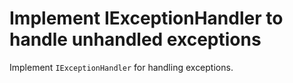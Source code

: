 # Implement IExceptionHandler to handle unhandled exceptions

Implement `IExceptionHandler` for handling exceptions.